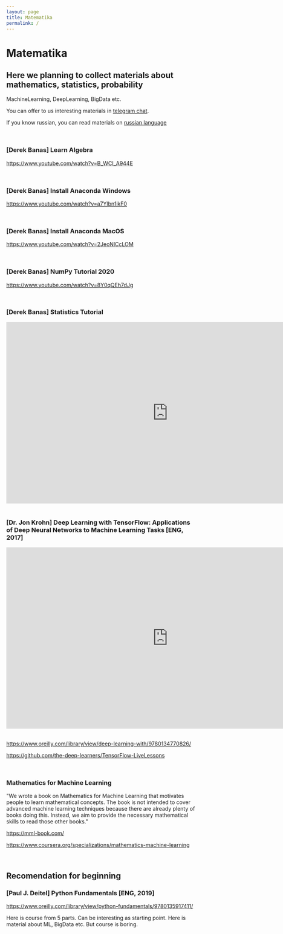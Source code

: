 ```yaml
---
layout: page
title: Matematika
permalink: /
---
```


# Matematika

## Here we planning to collect materials about mathematics, statistics, probability

MachineLearning, DeepLearning, BigData etc.

You can offer to us interesting materials in <a href="/chat/">telegram chat</a>.

If you know russian, you can read materials on <a href="//matematika.org">russian language</a>

<br/>

### [Derek Banas] Learn Algebra

https://www.youtube.com/watch?v=B_WCI_A944E

<br/>

### [Derek Banas] Install Anaconda Windows

https://www.youtube.com/watch?v=a7Ylbn1ikF0

<br/>

### [Derek Banas] Install Anaconda MacOS

https://www.youtube.com/watch?v=2JeoNlCcLOM

<br/>

### [Derek Banas] NumPy Tutorial 2020

https://www.youtube.com/watch?v=8Y0qQEh7dJg

<br/>

### [Derek Banas] Statistics Tutorial

<div align="center">
    <iframe width="853" height="480" src="https://www.youtube.com/embed/videoseries?list=PLGLfVvz_LVvQjNJr85J4U_lxDg8vgqvcO" frameborder="0" allow="accelerometer; autoplay; encrypted-media; gyroscope; picture-in-picture" allowfullscreen></iframe>
</div>

<br/>

### [Dr. Jon Krohn] Deep Learning with TensorFlow: Applications of Deep Neural Networks to Machine Learning Tasks [ENG, 2017]

<div align="center">
    <iframe width="853" height="480" src="https://www.youtube.com/embed/wBgW3ZtlPT8" frameborder="0" allow="accelerometer; autoplay; encrypted-media; gyroscope; picture-in-picture" allowfullscreen></iframe>
</div>

<br/>

https://www.oreilly.com/library/view/deep-learning-with/9780134770826/

https://github.com/the-deep-learners/TensorFlow-LiveLessons

<br/>

### Mathematics for Machine Learning

"We wrote a book on Mathematics for Machine Learning that motivates people to learn mathematical concepts. The book is not intended to cover advanced machine learning techniques because there are already plenty of books doing this. Instead, we aim to provide the necessary mathematical skills to read those other books."

https://mml-book.com/

https://www.coursera.org/specializations/mathematics-machine-learning

<br/>

## Recomendation for beginning

### [Paul J. Deitel] Python Fundamentals [ENG, 2019]

https://www.oreilly.com/library/view/python-fundamentals/9780135917411/

Here is course from 5 parts.
Can be interesting as starting point. Here is material about ML, BigData etc. But course is boring.
